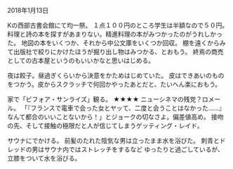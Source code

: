 2018年1月13日

Kの西部古書会館にて均一祭。
１点１００円のところ学生は半額なので５０円。
料理と詩の本を探すがあまりない。精進料理の本がみつかったのがうれしかった。
地図の本をいくつか、それから中公文庫をいくつか回収。
棚を遠くからみて出版社で絞りにかけたほうが掘り出し物はみつかる、とおもう。
終焉の商売としての古本屋というのもいいかなと思いはじめる。

夜は餃子。昼過ぎくらいから決意をかためはじめていた。
皮はできあいのものをつかう。皮からスクラッチで何回かやったあとだと、たいへん楽におもう。

家で「ビフォア・サンライズ」観る。
★★★★
ニューシネマの残党？ロメール。
「『フランスで電車で会った女とヤッて、二度と会うことはなかった……』なんて都合のいいことないから！」とジョークの切なさよ。偏差値高め。
接吻の先、そして接触の極限だと人が信じてしまうゲッティング・レイド。


サウナにでかける。
前髪のたれた陰気な男は立ったまま水を浴びた。
刺青とドレッドの男はサウナ内ではストレッチをするなど
ゆったりと過ごしているが、立膝をついて水を浴びる。
